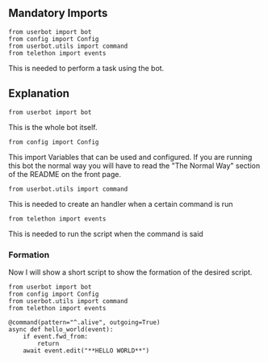 ## Mandatory Imports
```python3
from userbot import bot
from config import Config
from userbot.utils import command
from telethon import events
```
This is needed to perform a task using the bot.

## Explanation
```python3
from userbot import bot
```
This is the whole bot itself.

```python3
from config import Config
```
This import Variables that can be used and configured.
If you are running this bot the normal way you will have to read the "The Normal Way" section of the README on the front page.

```python3
from userbot.utils import command
```
This is needed to create an handler when a certain command is run

```python3
from telethon import events
```
This is needed to run the script when the command is said

### Formation
Now I will show a short script to show the formation of the desired script.
```python3
from userbot import bot
from config import Config
from userbot.utils import command
from telethon import events

@command(pattern="^.alive", outgoing=True)
async def hello_world(event):
    if event.fwd_from:
        return
    await event.edit("**HELLO WORLD**")
```
